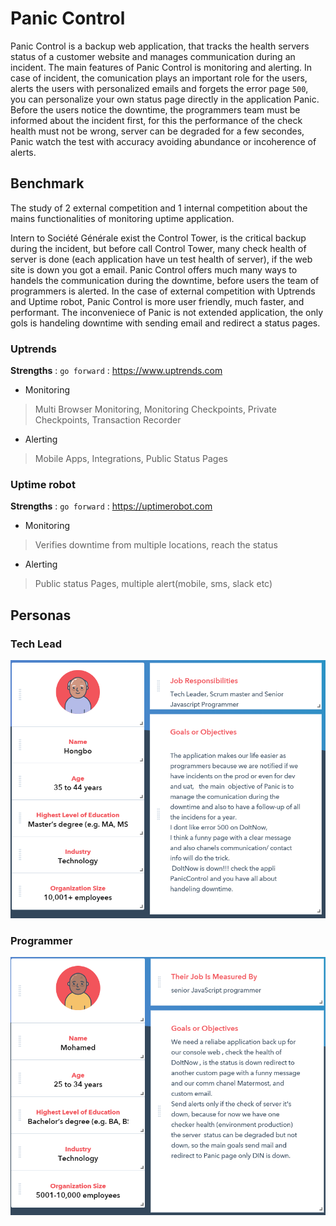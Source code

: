 # Panic Control

  Panic Control is a backup web application, that tracks the health servers status of a customer website and manages communication during an incident. The main features of Panic Control is monitoring and alerting. 
In case of incident, the comunication plays an important role for the users, alerts the users with personalized emails and forgets the error page `500`, you can personalize your own status page directly in the application Panic. 
  Before the users notice the downtime, the programmers team must be informed about the incident first, for this the performance of the check health must not be wrong, server can be degraded for a few secondes, Panic watch the test with accuracy avoiding abundance or incoherence of alerts.




## Benchmark

  The study of 2 external competition and 1 internal competition about the mains functionalities of monitoring uptime application.

  Intern to Société Générale exist the Control Tower, is the critical backup during the incident, but before call Control Tower, many check health of server is done (each application have un test health of server), if the web site is down you got a email. Panic Control offers much many ways to handels the communication during the downtime, before users the team of programmers is alerted.
   In the case of external competition with Uptrends and Uptime robot, Panic Control is more user friendly, much faster, and performant. The inconveniece of Panic is not extended application, the only gols is handeling downtime with sending email and redirect a status pages.


### Uptrends
**Strengths** :
`go forward` : <https://www.uptrends.com>
- Monitoring
> Multi Browser Monitoring, Monitoring Checkpoints, Private Checkpoints, Transaction Recorder
- Alerting
> Mobile Apps, Integrations, Public Status Pages

### Uptime robot
**Strengths** :
`go forward` : <https://uptimerobot.com>
- Monitoring
> Verifies downtime from multiple locations, reach the status
- Alerting
> Public status Pages, multiple alert(mobile, sms, slack etc)


## Personas

### Tech Lead
![](https://github.com/Ioanardelean/PanicControl/blob/master/Resources/persona/persona1.PNG)
### Programmer
![](https://github.com/Ioanardelean/PanicControl/blob/master/Resources/persona/persona2.PNG)
